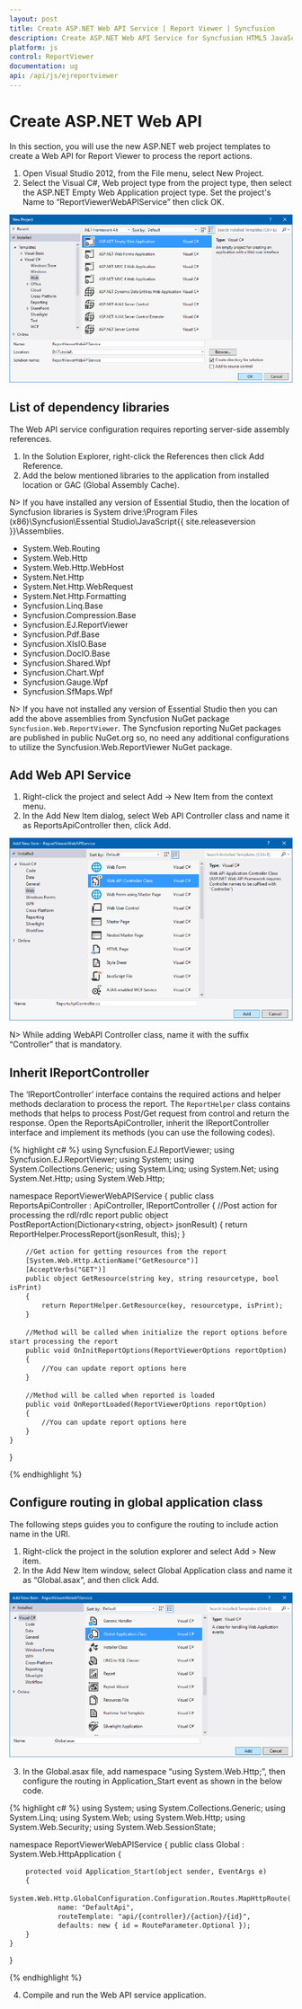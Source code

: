 ```yaml
---
layout: post
title: Create ASP.NET Web API Service | Report Viewer | Syncfusion
description: Create ASP.NET Web API Service for Syncfusion HTML5 JavaScript Report Viewer to process and render reports.
platform: js
control: ReportViewer
documentation: ug
api: /api/js/ejreportviewer
---
```


# Create ASP.NET Web API
In this section, you will use the new ASP.NET web project templates to create a Web API for Report Viewer to process the report actions.
1. Open Visual Studio 2012, from the File menu, select New Project. 
2. Select the Visual C#, Web project type from the project type, then select the ASP.NET Empty Web Application project type. Set the project's Name to “ReportViewerWebAPIService” then click OK.

![Creating a new ASP.NET Empty Web Application Project](Report-Service_images/aspnet-empty-application.png)

## List of dependency libraries
The Web API service configuration requires reporting server-side assembly references.
1. In the Solution Explorer, right-click the References then click Add Reference.
2. Add the below mentioned libraries to the application from installed location or GAC (Global Assembly Cache).

N> If you have installed any version of Essential Studio, then the location of Syncfusion libraries is 
System drive:\Program Files (x86)\Syncfusion\Essential Studio\JavaScript\{{ site.releaseversion }}\Assemblies.

   * System.Web.Routing  
   * System.Web.Http
   * System.Web.Http.WebHost
   * System.Net.Http
   * System.Net.Http.WebRequest
   * System.Net.Http.Formatting
   * Syncfusion.Linq.Base
   * Syncfusion.Compression.Base
   * Syncfusion.EJ.ReportViewer
   * Syncfusion.Pdf.Base
   * Syncfusion.XlsIO.Base
   * Syncfusion.DocIO.Base
   * Syncfusion.Shared.Wpf
   * Syncfusion.Chart.Wpf
   * Syncfusion.Gauge.Wpf
   * Syncfusion.SfMaps.Wpf  

N> If you have not installed any version of Essential Studio then you can add the above assemblies from Syncfusion NuGet package `Syncfusion.Web.ReportViewer`. The Syncfusion reporting NuGet packages are published in public NuGet.org so, no need any additional configurations to utilize the Syncfusion.Web.ReportViewer NuGet package.

## Add Web API Service
1. Right-click the project and select Add -> New Item from the context menu.
2. In the Add New Item dialog, select Web API Controller class and name it as ReportsApiController then, click Add.

![Adding a new controller to the project](Report-Service_images/add-web-api-controller.png)

N> While adding WebAPI Controller class, name it with the suffix “Controller” that is mandatory.

## Inherit IReportController
The ‘IReportController’ interface contains the required actions and helper methods declaration to process the report. The `ReportHelper` class contains methods that helps to process Post/Get request from control and return the response. Open the ReportsApiController, inherit the IReportController interface and implement its methods (you can use the following codes).

{% highlight c# %}
using Syncfusion.EJ.ReportViewer;
using Syncfusion.EJ.ReportViewer;
using System;
using System.Collections.Generic;
using System.Linq;
using System.Net;
using System.Net.Http;
using System.Web.Http;

namespace ReportViewerWebAPIService
{
    public class ReportsApiController : ApiController, IReportController
    {
        //Post action for processing the rdl/rdlc report 
        public object PostReportAction(Dictionary<string, object> jsonResult)
        {
            return ReportHelper.ProcessReport(jsonResult, this);
        }

        //Get action for getting resources from the report
        [System.Web.Http.ActionName("GetResource")]
        [AcceptVerbs("GET")]
        public object GetResource(string key, string resourcetype, bool isPrint)
        {
            return ReportHelper.GetResource(key, resourcetype, isPrint);
        }

        //Method will be called when initialize the report options before start processing the report        
        public void OnInitReportOptions(ReportViewerOptions reportOption)
        {
            //You can update report options here
        }

        //Method will be called when reported is loaded
        public void OnReportLoaded(ReportViewerOptions reportOption)
        {
            //You can update report options here
        }
    }
}

{% endhighlight %}

## Configure routing in global application class
The following steps guides you to configure the routing to include action name in the URI.
1. Right-click the project in the solution explorer and select Add > New item.
2. In the Add New Item window, select Global Application class and name it as “Global.asax”, and then click Add.

![Adding Global.asax file](Report-Service_images/add-global-application-class.png)

3. In the Global.asax file, add namespace “using System.Web.Http;”, then configure the routing in Application_Start event as shown in the below code.

{% highlight c# %}
using System;
using System.Collections.Generic;
using System.Linq;
using System.Web;
using System.Web.Http;
using System.Web.Security;
using System.Web.SessionState;

namespace ReportViewerWebAPIService
{
    public class Global : System.Web.HttpApplication
    {

        protected void Application_Start(object sender, EventArgs e)
        {
            System.Web.Http.GlobalConfiguration.Configuration.Routes.MapHttpRoute(
                name: "DefaultApi",
                routeTemplate: "api/{controller}/{action}/{id}",
                defaults: new { id = RouteParameter.Optional });
        }
    }
}

{% endhighlight %}

4. Compile and run the Web API service application.
